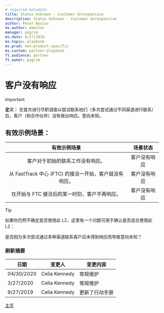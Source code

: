 ```yaml
---
# required metadata
title: Status Unknown - Customer Unresponsive
description: Status Unknown - Customer Unresponsive
author: Peter Boulos
ms.author: pboulos
manager: pagrim
ms.date: 9/27/2019
ms.topic: playbook 
ms.prod: non-product-specific 
ms.custom: partner-playbook 
ft.audience: partner
ft.owner: pagrim
---
```


# 客户没有响应

> [!IMPORTANT]
> **定义：** 在首次进行尽职调查以尝试联系他们（多次尝试通过不同渠道进行联系）后，客户（和合作伙伴）没有做出响应。意向未知。

## 有效示例场景：

| 有效示例场景| 场景状态|
| :--: | :--: |
| 客户对于初始的联系工作没有响应。| 客户没有响应|
| 从 FastTrack 中心 (FTC) 的接洽一开始，客户就没有响应。| 客户没有响应|
| 在开始与 FTC 接洽后的某一时刻，客户不再响应。| 客户没有响应|

> [!TIP]
> 如果你仍然不确定是否使用此 L2，这里有一个问题可用于确认是否适合使用此 L2：
>
> 是否因为多次尝试通过多种渠道联系客户后未得到响应而导致意向未知？

### 刷新摘要

|日期|变更人|变更内容|
|---------|---------------|----------------------------|
|04/30/2020| Celia Kennedy|  常规维护|
|3/27/2020| Celia Kennedy| 常规维护|
|9/27/2019| Celia Kennedy| 更新了行动手册|

[主页](http://partner-docs.microsoft.com)
